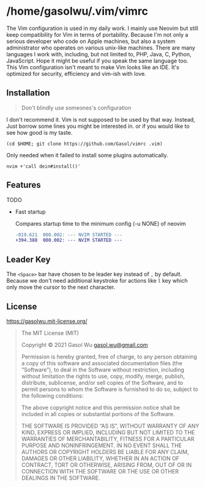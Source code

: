 # /home/gasolwu/.vim/vimrc

The Vim configuration is used in my daily work. I mainly use Neovim but still
keep compatibility for Vim in terms of portability. Because I'm not only a
serious developer who code on Apple machines, but also a system administrator
who operates on various unix-like machines. There are many languages I work
with, including, but not limited to, PHP, Java, C, Python, JavaScript. Hope it
might be useful if you speak the same language too. This Vim configuration
isn't meant to make Vim looks like an IDE. It's optimized for security,
efficiency and vim-ish with love.

## Installation

> Don't blindly use someones's configuration

I don't recommend it. Vim is not supposed to be used by that way. Instead, Just
borrow some lines you might be interested in. or if you would like to see how
good is my taste.

    (cd $HOME; git clone https://github.com/Gasol/vimrc .vim)

Only needed when it failed to install some plugins automatically.

    nvim +'call dein#install()' 

## Features

TODO

* Fast startup

  Compares startup time to the minimum config (-u NONE) of neovim

  ```diff
  -019.621  000.002: --- NVIM STARTED ---
  +394.388  000.002: --- NVIM STARTED ---
  ```

## Leader Key

The `<Space>` bar have chosen to be leader key instead of `,` by default.
Because we don't need additional keystroke for actions like `l` key which only
move the cursor to the next character.

## License

https://gasolwu.mit-license.org/

> The MIT License (MIT)
> 
> Copyright © 2021 Gasol Wu <gasol.wu@gmail.com>
> 
> Permission is hereby granted, free of charge, to any person obtaining a copy
> of this software and associated documentation files (the “Software”), to deal
> in the Software without restriction, including without limitation the rights
> to use, copy, modify, merge, publish, distribute, sublicense, and/or sell
> copies of the Software, and to permit persons to whom the Software is
> furnished to do so, subject to the following conditions:
> 
> The above copyright notice and this permission notice shall be included in
> all copies or substantial portions of the Software.
> 
> THE SOFTWARE IS PROVIDED “AS IS”, WITHOUT WARRANTY OF ANY KIND, EXPRESS OR
> IMPLIED, INCLUDING BUT NOT LIMITED TO THE WARRANTIES OF MERCHANTABILITY,
> FITNESS FOR A PARTICULAR PURPOSE AND NONINFRINGEMENT. IN NO EVENT SHALL THE
> AUTHORS OR COPYRIGHT HOLDERS BE LIABLE FOR ANY CLAIM, DAMAGES OR OTHER
> LIABILITY, WHETHER IN AN ACTION OF CONTRACT, TORT OR OTHERWISE, ARISING FROM,
> OUT OF OR IN CONNECTION WITH THE SOFTWARE OR THE USE OR OTHER DEALINGS IN
> THE SOFTWARE.
